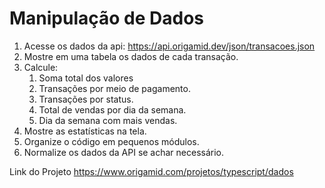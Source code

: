 # Manipulação de Dados

1. Acesse os dados da api: https://api.origamid.dev/json/transacoes.json
2. Mostre em uma tabela os dados de cada transação.
3. Calcule:
   1. Soma total dos valores
   2. Transações por meio de pagamento.
   3. Transações por status.
   4. Total de vendas por dia da semana.
   5. Dia da semana com mais vendas.
4. Mostre as estatísticas na tela.
5. Organize o código em pequenos módulos.
6. Normalize os dados da API se achar necessário.

Link do Projeto
https://www.origamid.com/projetos/typescript/dados
